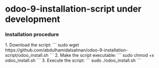 # odoo-9-installation-script under development

<h3>Installation procedure</h3>
1. Download the script:
```
sudo wget https://github.com/abdulhamidalsalman/odoo-9-installation-script/odoo_install.sh 
```
2. Make the script executable:
```
sudo chmod +x odoo_install.sh
```
3. Execute the script:
```
sudo ./odoo_install.sh
```

```
